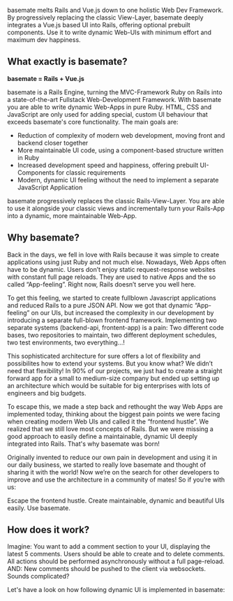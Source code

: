 
basemate melts Rails and Vue.js down to one holistic Web Dev Framework.
By progressively replacing the classic View-Layer, basemate deeply integrates a
Vue.js based UI into Rails, offering optional prebuilt components. Use it to
write dynamic Web-UIs with minimum effort and maximum dev happiness.

## What exactly is basemate?
**basemate = Rails + Vue.js**

basemate is a Rails Engine, turning the MVC-Framework Ruby on Rails into a
state-of-the-art Fullstack Web-Development Framework.
With basemate you are able to write dynamic Web-Apps in pure Ruby. HTML, CSS
and JavaScript are only used for adding special, custom UI behaviour that exceeds
basemate's core functionality. The main goals are:

- Reduction of complexity of modern web development, moving front and backend closer together
- More maintainable UI code, using a component-based structure written in Ruby
- Increased development speed and happiness, offering prebuilt UI-Components for classic requirements
- Modern, dynamic UI feeling without the need to implement a separate JavaScript Application

basemate progressively replaces the classic Rails-View-Layer. You are able to use
it alongside your classic views and incrementally turn your Rails-App into a
dynamic, more maintainable Web-App.

## Why basemate?

Back in the days, we fell in love with Rails because it was simple to create
applications using just Ruby and not much else. Nowadays, Web Apps often have to
be dynamic. Users don’t enjoy static request-response websites with constant
full page reloads. They are used to native Apps and the so called “App-feeling”.
Right now, Rails doesn’t serve you well here.

To get this feeling, we started to create fullblown Javascript applications and
reduced Rails to a pure JSON API. Now we got that dynamic “App-feeling”
on our UIs, but increased the complexity in our development by introducing a separate
full-blown frontend framework. Implementing two separate systems (backend-api,
frontent-app) is a pain: Two different code bases, two repositories to maintain,
two different deployment schedules, two test environments, two everything...!

This sophisticated architecture for sure offers a lot of flexibility and
possibilites how to extend your systems. But you know what? We didn’t need that
flexibility! In 90% of our projects, we just had to create a straight forward
app for a small to medium-size company but ended up setting up an architecture
which would be suitable for big enterprises with lots of engineers and big budgets.

To escape this, we made a step back and rethought the way Web Apps are implemented
today, thinking about the biggest pain points we were facing when creating modern Web UIs
and called it the “frontend hustle”. We realized that we still love most concepts
of Rails. But we were missing a good approach to easily define a maintainable,
dynamic UI deeply integrated into Rails. That's why basemate was born!

Originally invented to reduce our own pain in development and using it in our
daily business, we started to really love basemate and thought of sharing it
with the world! Now we’re on the search for other developers to improve and use the
architecture in a community of mates! So if you’re with us:

Escape the frontend hustle. Create maintainable, dynamic and beautiful UIs easily. Use basemate.

## How does it work?

Imagine: You want to add a comment section to your UI, displaying the latest 5 comments.
Users should be able to create and to delete comments. All actions should be
performed asynchronously without a full page-reload. AND: New comments should
be pushed to the client via websockets. Sounds complicated?

Let's have a look on how following dynamic UI is implemented in basemate:
